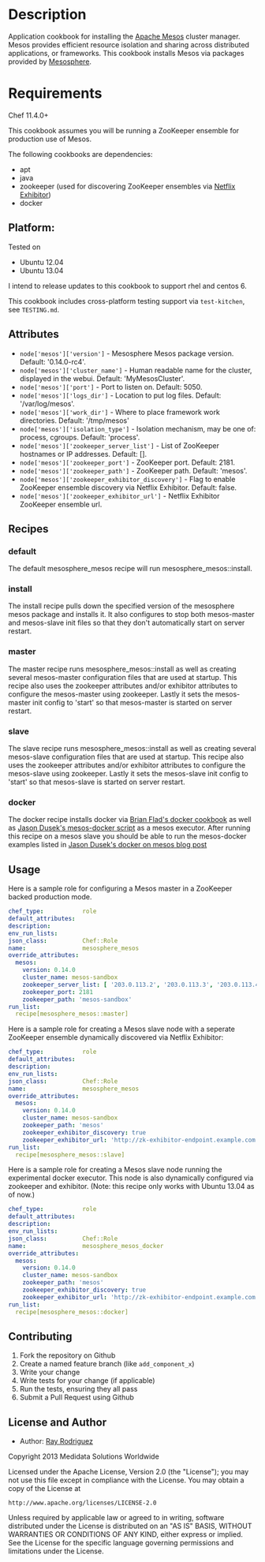 Description
===========

Application cookbook for installing the [Apache Mesos][] cluster manager.
Mesos provides efficient resource isolation and sharing across distributed 
applications, or frameworks.  This cookbook installs Mesos via packages
provided by [Mesosphere][].

Requirements
============

Chef 11.4.0+

This cookbook assumes you will be running a ZooKeeper ensemble for production 
use of Mesos.

The following cookbooks are dependencies:

* apt
* java
* zookeeper (used for discovering ZooKeeper ensembles via [Netflix Exhibitor][])
* docker

## Platform:

Tested on

* Ubuntu 12.04
* Ubuntu 13.04

I intend to release updates to this cookbook to support rhel and centos 6.

This cookbook includes cross-platform testing support via `test-kitchen`, see 
`TESTING.md`.


## Attributes

* `node['mesos']['version']` - Mesosphere Mesos package version. Default: 
'0.14.0-rc4'.
* `node['mesos']['cluster_name']` - Human readable name for the cluster, 
displayed in the webui. Default: 'MyMesosCluster'.
* `node['mesos']['port']` - Port to listen on. Default: 5050.
* `node['mesos']['logs_dir']` - Location to put log files. Default: 
'/var/log/mesos'.
* `node['mesos']['work_dir']` - Where to place framework work directories. 
Default: '/tmp/mesos'
* `node['mesos']['isolation_type']` - Isolation mechanism, may be one of: 
process, cgroups. Default: 'process'.
* `node['mesos']['zookeeper_server_list']` - List of ZooKeeper hostnames or 
IP addresses. Default: [].
* `node['mesos']['zookeeper_port']` - ZooKeeper port. Default: 2181.
* `node['mesos']['zookeeper_path']` - ZooKeeper path. Default: 'mesos'.
* `node['mesos']['zookeeper_exhibitor_discovery']` - Flag to enable ZooKeeper 
ensemble discovery via Netflix Exhibitor. Default: false.
* `node['mesos']['zookeeper_exhibitor_url']` - Netflix Exhibitor ZooKeeper 
ensemble url.

## Recipes

### default
The default mesosphere_mesos recipe will run mesosphere_mesos::install.

### install
The install recipe pulls down the specified version of the mesosphere mesos 
package and installs it.  It also configures to stop both mesos-master and 
mesos-slave init files so that they don't automatically start on server 
restart.

### master
The master recipe runs mesosphere_mesos::install as well as creating several
mesos-master configuration files that are used at startup.  This recipe also
uses the zookeeper attributes and/or exhibitor attributes to configure the 
mesos-master using zookeeper.  Lastly it sets the mesos-master init config to
'start' so that mesos-master is started on server restart.

### slave
The slave recipe runs mesosphere_mesos::install as well as creating several
mesos-slave configuration files that are used at startup.  This recipe also
uses the zookeeper attributes and/or exhibitor attributes to configure the 
mesos-slave using zookeeper.  Lastly it sets the mesos-slave init config to
'start' so that mesos-slave is started on server restart.

### docker
The docker recipe installs docker via [Brian Flad's docker cookbook][] as well
as [Jason Dusek's mesos-docker script][] as a mesos executor.  After running 
this recipe on a mesos slave you should be able to run the mesos-docker
examples listed in [Jason Dusek's docker on mesos blog post][]

## Usage

Here is a sample role for configuring a Mesos master in a ZooKeeper backed 
production mode.

```YAML
chef_type:           role
default_attributes:
description:
env_run_lists:
json_class:          Chef::Role
name:                mesosphere_mesos
override_attributes:
  mesos:
    version: 0.14.0
    cluster_name: mesos-sandbox
    zookeeper_server_list: [ '203.0.113.2', '203.0.113.3', '203.0.113.4' ]
    zookeeper_port: 2181
    zookeeper_path: 'mesos-sandbox'
run_list:
  recipe[mesosphere_mesos::master]
```

Here is a sample role for creating a Mesos slave node with a seperate ZooKeeper 
ensemble dynamically discovered via Netflix Exhibitor:
```YAML
chef_type:           role
default_attributes:
description:
env_run_lists:
json_class:          Chef::Role
name:                mesosphere_mesos
override_attributes:
  mesos:
    version: 0.14.0
    cluster_name: mesos-sandbox
    zookeeper_path: 'mesos'
    zookeeper_exhibitor_discovery: true
    zookeeper_exhibitor_url: 'http://zk-exhibitor-endpoint.example.com:8080'
run_list:
  recipe[mesosphere_mesos::slave]
```

Here is a sample role for creating a Mesos slave node running the experimental 
docker executor.  This node is also dynamically configured via zookeeper and
exhibitor.  (Note: this recipe only works with Ubuntu 13.04 as of now.)
```YAML
chef_type:           role
default_attributes:
description:
env_run_lists:
json_class:          Chef::Role
name:                mesosphere_mesos_docker
override_attributes:
  mesos:
    version: 0.14.0
    cluster_name: mesos-sandbox
    zookeeper_path: 'mesos'
    zookeeper_exhibitor_discovery: true
    zookeeper_exhibitor_url: 'http://zk-exhibitor-endpoint.example.com:8080'
run_list:
  recipe[mesosphere_mesos::docker]
```

[Apache Mesos]: http://http://mesos.apache.org
[Netflix Exhibitor]: https://github.com/Netflix/exhibitor
[Mesosphere]: http://mesosphere.io
[Brian Flad's docker cookbook]: https://github.com/bflad/chef-docker
[Jason Dusek's mesos-docker script]: https://github.com/mesosphere/mesos-docker
[Jason Dusek's docker on mesos blog post]: http://mesosphere.io/2013/09/26/docker-on-mesos/

## Contributing

1. Fork the repository on Github
2. Create a named feature branch (like `add_component_x`)
3. Write your change
4. Write tests for your change (if applicable)
5. Run the tests, ensuring they all pass
6. Submit a Pull Request using Github

## License and Author

* Author: [Ray Rodriguez](https://github.com/rayrod2030)

Copyright 2013 Medidata Solutions Worldwide

Licensed under the Apache License, Version 2.0 (the "License"); you may not use 
this file except in compliance with the License. You may obtain a copy of the 
License at

    http://www.apache.org/licenses/LICENSE-2.0

Unless required by applicable law or agreed to in writing, software distributed 
under the License is distributed on an "AS IS" BASIS, WITHOUT WARRANTIES OR 
CONDITIONS OF ANY KIND, either express or implied. See the License for the 
specific language governing permissions and limitations under the License.
